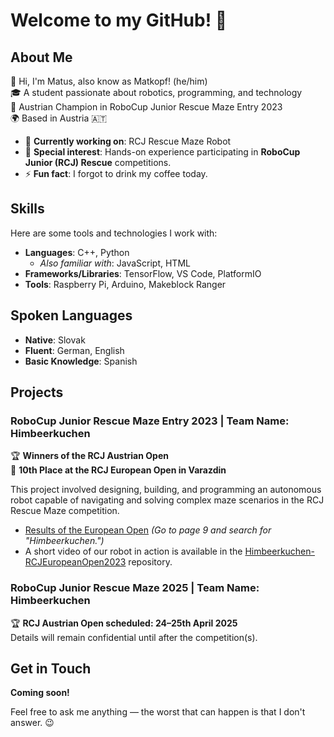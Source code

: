 # Welcome to my GitHub! 👋

## About Me
🌟 Hi, I'm Matus, also know as Matkopf! (he/him)  
🎓 A student passionate about robotics, programming, and technology  
🥇 Austrian Champion in RoboCup Junior Rescue Maze Entry 2023  
🌍 Based in Austria 🇦🇹  

- 🔭 **Currently working on**: RCJ Rescue Maze Robot  
- 🤖 **Special interest**: Hands-on experience participating in **RoboCup Junior (RCJ) Rescue** competitions.  
- ⚡ **Fun fact**: I forgot to drink my coffee today.  

## Skills
Here are some tools and technologies I work with:

- **Languages**: C++, Python
  - *Also familiar with*: JavaScript, HTML
- **Frameworks/Libraries**: TensorFlow, VS Code, PlatformIO  
- **Tools**: Raspberry Pi, Arduino, Makeblock Ranger  

## Spoken Languages
- **Native**: Slovak
-  **Fluent**: German, English  
- **Basic Knowledge**: Spanish

## Projects
### RoboCup Junior Rescue Maze Entry 2023 | Team Name: Himbeerkuchen  
🏆 **Winners of the RCJ Austrian Open**  
🥈 **10th Place at the RCJ European Open in Varazdin**  

This project involved designing, building, and programming an autonomous robot capable of navigating and solving complex maze scenarios in the RCJ Rescue Maze competition.  

- [Results of the European Open](https://robocup.zviz.net/european-robocup-junior-2023/results#) *(Go to page 9 and search for "Himbeerkuchen.")*  
- A short video of our robot in action is available in the [Himbeerkuchen-RCJEuropeanOpen2023](https://github.com/Matkopf/Himbeerkuchen-RCJEuropeanOpen2023) repository.  

### RoboCup Junior Rescue Maze 2025 | Team Name: Himbeerkuchen 
🏆 **RCJ Austrian Open scheduled: 24–25th April 2025**  
Details will remain confidential until after the competition(s).  

## Get in Touch
**Coming soon!**  

Feel free to ask me anything — the worst that can happen is that I don't answer. 😉
